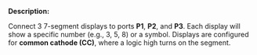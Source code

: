 **Description:**

Connect 3 7-segment displays to ports **P1**, **P2**, and **P3**. Each display will show a specific number (e.g., 3, 5, 8) or a symbol. Displays are configured for **common cathode (CC)**, where a logic high turns on the segment.